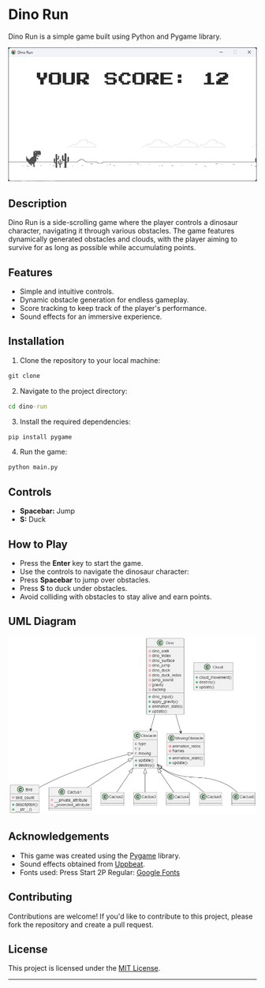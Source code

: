 # Dino Run

Dino Run is a simple game built using Python and Pygame library.

![Gameplay Screenshot](screenshot.png)

## Description

Dino Run is a side-scrolling game where the player controls a dinosaur character, navigating it through various obstacles. The game features dynamically generated obstacles and clouds, with the player aiming to survive for as long as possible while accumulating points.

## Features

- Simple and intuitive controls.
- Dynamic obstacle generation for endless gameplay.
- Score tracking to keep track of the player's performance.
- Sound effects for an immersive experience.

## Installation


1. Clone the repository to your local machine:

```cmd
git clone
```

2. Navigate to the project directory:

```cmd
cd dino-run
```

3. Install the required dependencies:

```cmd
pip install pygame
```
4. Run the game:

```cmd
python main.py
```

## Controls

- **Spacebar:** Jump
- **S:** Duck

## How to Play

- Press the **Enter** key to start the game.
- Use the controls to navigate the dinosaur character:
- Press **Spacebar** to jump over obstacles.
- Press **S** to duck under obstacles.
- Avoid colliding with obstacles to stay alive and earn points.

## UML Diagram

![Diagram Screenshot](diagram.png)

## Acknowledgements

- This game was created using the [Pygame](https://www.pygame.org/) library.
- Sound effects obtained from [Uppbeat](https://uppbeat.io/sfx).
- Fonts used: Press Start 2P Regular: [Google Fonts](https://fonts.google.com/specimen/Press+Start+2P)

## Contributing

Contributions are welcome! If you'd like to contribute to this project, please fork the repository and create a pull request.

## License

This project is licensed under the [MIT License](LICENSE).

---

